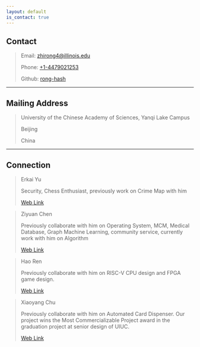 ```yaml
---
layout: default
is_contact: true
---
```


## Contact

> Email: [zhirong4@illinois.edu](mailto:zhirong4@illinois.edu)
>
> Phone: [+1-4479021253](tel:+1-4479021253)
>
> Github: [rong-hash](https://github.com/rong-hash)

---

## Mailing Address

> University of the Chinese Academy of Sciences, Yanqi Lake Campus
>
> Beijing
>
> China

---



## Connection


> Erkai Yu
>
> Security, Chess Enthusiast, previously work on Crime Map with him
>
> [Web Link](https://erkaiyublog.github.io/)

> Ziyuan Chen
>
> Previously collaborate with him on Operating System, MCM, Medical Database, Graph Machine Learning, community service, currently work with him on Algorithm
>
> [Web Link](https://AllenHeartcore.github.io)

> Hao Ren
>
> Previously collaborate with him on RISC-V CPU design and FPGA game design.
>
> [Web Link](https://moomoohorse.github.io/)

> Xiaoyang Chu
>
> Previously collaborate with him on Automated Card Dispenser. Our project wins the Most Commercializable Project award in the graduation project at senior design of UIUC.
>
> [Web Link](https://www.linkedin.com/in/xiaoyang-c-a36863204/)

